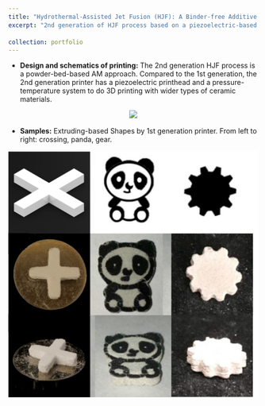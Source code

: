 ```yaml
---
title: "Hydrothermal-Assisted Jet Fusion (HJF): A Binder-free Additive Manufacturing Approach for Ceramics - 2nd Generation "
excerpt: "2nd generation of HJF process based on a piezoelectric-based inkjet printhead.<br/><p align='center'><img src='/images/2nd_gen_design_2.png' width='600'/></p>"

collection: portfolio
---
```


* **Design and schematics of printing:** The 2nd generation HJF process is a powder-bed-based AM approach. Compared to the 1st generation, the 2nd generation printer has a piezoelectric printhead and a pressure-temperature system to do 3D printing with wider types of ceramic materials.

<p align="center">
  <img src='/images/2nd_gen_design_2.png' width="600"/>
</p>

* **Samples:** Extruding-based Shapes by 1st generation printer. From left to right: crossing, panda, gear.
<p align="center">
    <img src='/images/1st_gen_samples.jpg' width="600"/>
</p>
